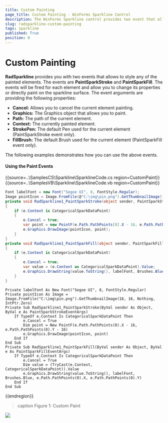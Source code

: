 ```yaml
---
title: Custom Painting
page_title: Custom Painting - WinForms Sparkline Control
description: The WinForms Sparkline control provides two event that allows to style any of the painted elements.
slug: radsparkline-custom-painting
tags: sparkline
published: True
position: 0
---
```


# Custom Painting

__RadSparkline__ provides you with two events that allows to style any of the painted elements. The events are __PaintSparkStroke__ and __PaintSparkFill__. The events will be fired for each element and allow you to change its properties or directly paint on the sparkline surface. The event arguments are providing the following properties:
* __Cancel:__ Allows you to cancel the current element painting.
* __Graphics:__ The Graphics object that allows you to paint. 
* __Path:__ The path of the current element. 
* __Context:__ The currently painted element.
* __StrokePen:__ The default Pen used for the current element (PaintSparkStroke event only).
* __FillBrush:__ The default Brush used for the current element (PaintSparkFill event only).


The following examples demonstrates how you can use the above events.

#### Using the Paint Events 

{{source=..\SamplesCS\Sparkline\SparklineCode.cs region=CustomPaint}} 
{{source=..\SamplesVB\Sparkline\SparklineCode.vb region=CustomPaint}}
````C#
Font labelFont = new Font("Segoe UI", 8, FontStyle.Regular);
Image pointIcon = Image.FromFile(@"C:\img\pin.png").GetThumbnailImage(16, 16, null, IntPtr.Zero);
private void RadSparkline1_PaintSparkStroke(object sender, PaintSparkStrokeEventArgs e)
{
    if (e.Context is CategoricalSparkDataPoint)
    {
        e.Cancel = true;
        var point = new PointF(e.Path.PathPoints[0].X - 16, e.Path.PathPoints[0].Y - 16);
        e.Graphics.DrawImage(pointIcon, point);
    }
}
private void RadSparkline1_PaintSparkFill(object sender, PaintSparkFillEventArgs e)
{
    if (e.Context is CategoricalSparkDataPoint)
    {
        e.Cancel = true;
        var value = (e.Context as CategoricalSparkDataPoint).Value;
        e.Graphics.DrawString(value.ToString(), labelFont, Brushes.Blue, e.Path.PathPoints[0].X, e.Path.PathPoints[0].Y);
    }
}

````
````VB.NET
Private labelFont As New Font("Segoe UI", 8, FontStyle.Regular)
Private pointIcon As Image = Image.FromFile("C:\img\pin.png").GetThumbnailImage(16, 16, Nothing, IntPtr.Zero)
Private Sub RadSparkline1_PaintSparkStroke(ByVal sender As Object, ByVal e As PaintSparkStrokeEventArgs)
    If TypeOf e.Context Is CategoricalSparkDataPoint Then
        e.Cancel = True
        Dim point = New PointF(e.Path.PathPoints(0).X - 16, e.Path.PathPoints(0).Y - 16)
        e.Graphics.DrawImage(pointIcon, point)
    End If
End Sub
Private Sub RadSparkline1_PaintSparkFill(ByVal sender As Object, ByVal e As PaintSparkFillEventArgs)
    If TypeOf e.Context Is CategoricalSparkDataPoint Then
        e.Cancel = True
        Dim value = (TryCast(e.Context, CategoricalSparkDataPoint)).Value
        e.Graphics.DrawString(value.ToString(), labelFont, Brushes.Blue, e.Path.PathPoints(0).X, e.Path.PathPoints(0).Y)
    End If
End Sub

````
 

{{endregion}} 

>caption Figure 1: Custom Paint

![](images/sparkline-custom-paint001.png)


